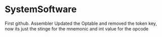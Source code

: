 # SystemSoftware
First github.
Assembler
Updated the Optable and removed the token key, now its just the stinge for the mnemonic and int value for the opcode 

